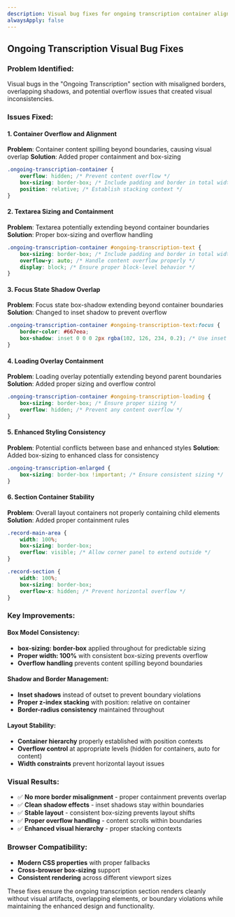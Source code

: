 ```yaml
---
description: Visual bug fixes for ongoing transcription container alignment and overflow issues
alwaysApply: false
---
```


## Ongoing Transcription Visual Bug Fixes

### Problem Identified:
Visual bugs in the "Ongoing Transcription" section with misaligned borders, overlapping shadows, and potential overflow issues that created visual inconsistencies.

### Issues Fixed:

#### 1. Container Overflow and Alignment
**Problem**: Container content spilling beyond boundaries, causing visual overlap
**Solution**: Added proper containment and box-sizing

```css
.ongoing-transcription-container {
    overflow: hidden; /* Prevent content overflow */
    box-sizing: border-box; /* Include padding and border in total width */
    position: relative; /* Establish stacking context */
}
```

#### 2. Textarea Sizing and Containment
**Problem**: Textarea potentially extending beyond container boundaries
**Solution**: Proper box-sizing and overflow handling

```css
.ongoing-transcription-container #ongoing-transcription-text {
    box-sizing: border-box; /* Include padding and border in total width */
    overflow-y: auto; /* Handle content overflow properly */
    display: block; /* Ensure proper block-level behavior */
}
```

#### 3. Focus State Shadow Overlap
**Problem**: Focus state box-shadow extending beyond container boundaries
**Solution**: Changed to inset shadow to prevent overflow

```css
.ongoing-transcription-container #ongoing-transcription-text:focus {
    border-color: #667eea;
    box-shadow: inset 0 0 0 2px rgba(102, 126, 234, 0.2); /* Use inset shadow to avoid overflow */
}
```

#### 4. Loading Overlay Containment
**Problem**: Loading overlay potentially extending beyond parent boundaries
**Solution**: Added proper sizing and overflow control

```css
.ongoing-transcription-container #ongoing-transcription-loading {
    box-sizing: border-box; /* Ensure proper sizing */
    overflow: hidden; /* Prevent any content overflow */
}
```

#### 5. Enhanced Styling Consistency
**Problem**: Potential conflicts between base and enhanced styles
**Solution**: Added box-sizing to enhanced class for consistency

```css
.ongoing-transcription-enlarged {
    box-sizing: border-box !important; /* Ensure consistent sizing */
}
```

#### 6. Section Container Stability
**Problem**: Overall layout containers not properly containing child elements
**Solution**: Added proper containment rules

```css
.record-main-area {
    width: 100%;
    box-sizing: border-box;
    overflow: visible; /* Allow corner panel to extend outside */
}

.record-section {
    width: 100%;
    box-sizing: border-box;
    overflow-x: hidden; /* Prevent horizontal overflow */
}
```

### Key Improvements:

#### Box Model Consistency:
- **box-sizing: border-box** applied throughout for predictable sizing
- **Proper width: 100%** with consistent box-sizing prevents overflow
- **Overflow handling** prevents content spilling beyond boundaries

#### Shadow and Border Management:
- **Inset shadows** instead of outset to prevent boundary violations
- **Proper z-index stacking** with position: relative on container
- **Border-radius consistency** maintained throughout

#### Layout Stability:
- **Container hierarchy** properly established with position contexts
- **Overflow control** at appropriate levels (hidden for containers, auto for content)
- **Width constraints** prevent horizontal layout issues

### Visual Results:
- ✅ **No more border misalignment** - proper containment prevents overlap
- ✅ **Clean shadow effects** - inset shadows stay within boundaries  
- ✅ **Stable layout** - consistent box-sizing prevents layout shifts
- ✅ **Proper overflow handling** - content scrolls within boundaries
- ✅ **Enhanced visual hierarchy** - proper stacking contexts

### Browser Compatibility:
- **Modern CSS properties** with proper fallbacks
- **Cross-browser box-sizing** support
- **Consistent rendering** across different viewport sizes

These fixes ensure the ongoing transcription section renders cleanly without visual artifacts, overlapping elements, or boundary violations while maintaining the enhanced design and functionality.